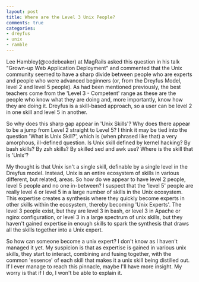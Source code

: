 ```yaml
---
layout: post
title: Where are the Level 3 Unix People?
comments: true
categories:
- dreyfus
- unix
- ramble
---
```

Lee Hambley(@codebeaker) at MagRails asked this question in his talk "Grown-up Web Application Deployment" and commented that the Unix community seemed to have a sharp divide between people who are experts and people who were advanced beginners (or, from the Dreyfus Model, level 2 and level 5 people). As had been mentioned previously, the best teachers come from the 'Level 3 - Competent' range as these are the people who know what they are doing and, more importantly, know how they are
doing it. Dreyfus is a skill-based approach, so a user can be level 2 in one skill and level 5 in another.
<!-- more -->

So why does this sharp gap appear in 'Unix Skills'? Why does there appear to be a jump from Level 2 straight to Level 5? I think it may be tied into the question 'What is Unix Skill?', which is (when phrased like that) a very amorphous, ill-defined question. Is Unix skill defined by kernel hacking? By bash skills? By zsh skills? By skilled sed and awk use? Where is the skill that is 'Unix'?

My thought is that Unix isn't a single skill, definable by a single level in the Dreyfus model. Instead, Unix is an entire ecosystem of skills in various different, but related, areas. So how do we appear to have level 2 people, level 5 people and no one in-between? I suspect that the 'level 5' people are really level 4 or level 5 in a large number of skills in the Unix ecosystem. This expertise creates a synthesis where they quickly become experts in other skills within the ecosystem,
thereby becoming 'Unix Experts'. The level 3 people exist, but they are level 3 in bash, or level 3 in Apache or nginx configuration, or level 3 in a large spectrum of unix skills, but they haven't gained expertise in enough skills to spark the synthesis that draws all the skills together into a Unix expert.  

So how can someone become a unix expert? I don't know as I haven't managed it yet. My suspicion is that as expertise is gained in various unix skills, they start to interact, combining and fusing together, with the common 'essence' of each skill that makes it a unix skill being distilled out. If I ever manage to reach this pinnacle, maybe I'll have more insight. My worry is that if I do, I won't be able to explain it.
